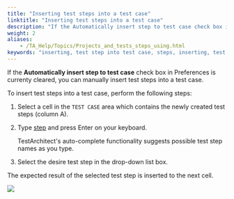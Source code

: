```yaml
--- 
title: "Inserting test steps into a test case"
linktitle: "Inserting test steps into a test case"
description: "If the Automatically insert step to test case check box in Preferences is currenty cleared, you can manually insert test steps into a test case."
weight: 2
aliases: 
    - /TA_Help/Topics/Projects_and_tests_steps_using.html
keywords: "inserting, test step into test case, steps, inserting, test case"
---
```


If the **Automatically insert step to test case** check box in Preferences is currenty cleared, you can manually insert test steps into a test case.

To insert test steps into a test case, perform the following steps:

1.  Select a cell in the `TEST CASE` area which contains the newly created test steps \(column A\).

2.  Type [step](/TA_Automation/Topics/bia_step.html) and press Enter on your keyboard.

    TestArchitect's auto-complete functionality suggests possible test step names as you type.

3.  Select the desire test step in the drop-down list box.


The expected result of the selected test step is inserted to the next cell.

![](/images/TA_Help/Images/ug68.png)




